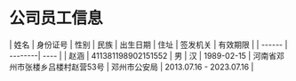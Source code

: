 # 公司员工信息

| 姓名   | 身份证号 | 性别 | 民族  | 出生日期 | 住址 | 签发机关 | 有效期限 |
| ------ | --------| ---- |
| 赵涵  | 411381198902151552 | 男 | 汉 | 1989-02-15 | 河南省邓州市张楼乡吕楼村赵营53号 | 邓州市公安局 | 2013.07.16 - 2023.07.16 |
